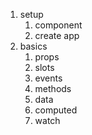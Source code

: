1. setup
   1. component
   2. create app
2. basics
   1. props
   2. slots
   3. events
   4. methods
   5. data
   6. computed
   7. watch
